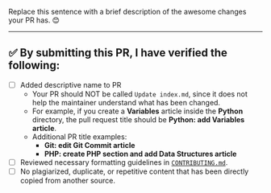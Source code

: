 Replace this sentence with a brief description of the awesome changes your PR has. 😊

---

<!-- Thank you for contributing to the `guides` repo. It is much appreciated! 😊 -->

<!--

Before creating a PR, please make sure to verify the following by marking the checkboxes below as complete.

- [x] Like this!

-->

## ✅️ By submitting this PR, I have verified the following:

- [ ] Added descriptive name to PR
  - Your PR should NOT be called `Update index.md`, since it does not help the maintainer understand what has been changed.
  - For example, if you create a **Variables** article inside the **Python** directory, the pull request title should be **Python: add Variables article**.
  - Additional PR title examples:
    - **Git: edit Git Commit article**
    - **PHP: create PHP section and add Data Structures article**
- [ ] Reviewed necessary formatting guidelines in [`CONTRIBUTING.md`](https://github.com/freeCodeCamp/guides/blob/master/CONTRIBUTING.md).
- [ ] No plagiarized, duplicate, or repetitive content that has been directly copied from another source.

<!-- TO NOTE

1. Avoid a duplicate PR by searching through the open pull requests to check that there is not a PR already open that writes the same article or makes similar changes.

2. If you edit a stub article, ensure your changes are substantial enough to justify removing the stub text (the "This article is a stub..." part).

3. We can't accept PRs that only add links to the "More Information" section. A repository script will automatically delete any changes (and revert it to the stub template) if the stub language is still in that file.

4. Your changes must pass the Travis CI build.

5. Any new folder you create in "src/pages" must have an index.md.

6. All articles must have the following as the first three lines in the file:

---
title: Article title goes here
---
And at last a good quote comes here to end up this nice article
-->
